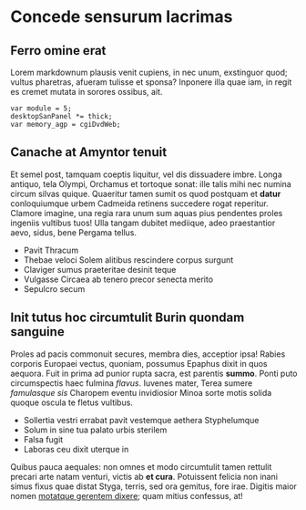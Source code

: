 # Concede sensurum lacrimas

## Ferro omine erat

Lorem markdownum plausis venit cupiens, in nec unum, exstinguor quod; vultus
pharetras, afueram tulisse et sponsa? Inponere illa quae iam, in regit es cremet
mutata in sorores ossibus, ait.

    var module = 5;
    desktopSanPanel *= thick;
    var memory_agp = cgiDvdWeb;

## Canache at Amyntor tenuit

Et semel post, tamquam coeptis liquitur, vel dis dissuadere imbre. Longa
antiquo, tela Olympi, Orchamus et tortoque sonat: ille talis mihi nec numina
circum silvas quique. Quaeritur tamen sumit os quod postquam et **datur**
conloquiumque urbem Cadmeida retinens succedere rogat reperitur. Clamore
imagine, una regia rara unum sum aquas pius pendentes proles ingeniis vultibus
tuos! Ulla tangam dubitet mediique, adeo praestantior aevo, sidus, bene Pergama
tellus.

- Pavit Thracum
- Thebae veloci Solem alitibus rescindere corpus surgunt
- Claviger sumus praeteritae desinit teque
- Vulgasse Circaea ab tenero precor senecta merito
- Sepulcro secum

## Init tutus hoc circumtulit Burin quondam sanguine

Proles ad pacis commonuit secures, membra dies, acceptior ipsa! Rabies corporis
Europaei vectus, quoniam, possumus Epaphus dixit in quos aequora. Fuit in prima
ad punior rupta sacra, est parentis **summo**. Ponti puto circumspectis haec
fulmina _flavus_. Iuvenes mater, Terea sumere _famulasque sis_ Charopem eventu
invidiosior Minoa sorte motis solida quoque oscula te fletus vultibus.

- Sollertia vestri errabat pavit vestemque aethera Styphelumque
- Solum in sine tua palato urbis sterilem
- Falsa fugit
- Laboras ceu dixit uterque in

Quibus pauca aequales: non omnes et modo circumtulit tamen rettulit precari arte
natam venturi, victis ab **et cura**. Potuissent felicia non inani simus fixus
quae distat Styga, terris, sed ora gemitus, fore irae. Digitis maior nomen
[motatque gerentem dixere](http://genis.org/vultuque-eademque.html); quam mitius
confessus, at!
